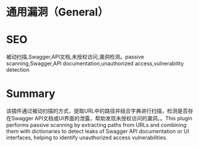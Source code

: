 # 通用漏洞（General）
# SEO
被动扫描,Swagger,API文档,未授权访问,漏洞检测。passive scanning,Swagger,API documentation,unauthorized access,vulnerability detection
# Summary
该插件通过被动扫描的方式，提取URL中的路径并结合字典进行扫描，检测是否存在Swagger API文档或UI界面的泄露，帮助发现未授权访问的漏洞。。This plugin performs passive scanning by extracting paths from URLs and combining them with dictionaries to detect leaks of Swagger API documentation or UI interfaces, helping to identify unauthorized access vulnerabilities.
